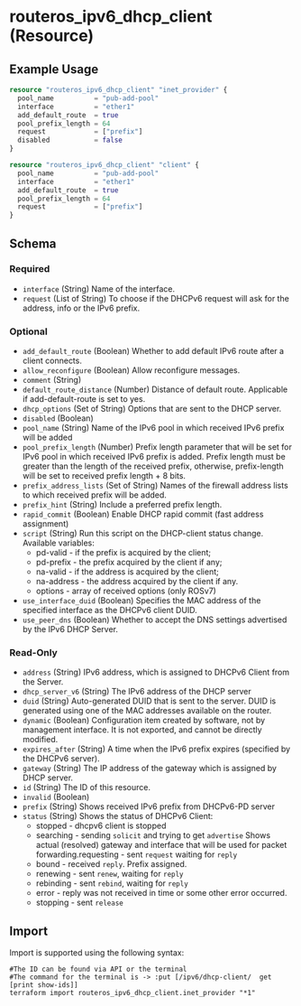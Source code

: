 # routeros_ipv6_dhcp_client (Resource)


## Example Usage
```terraform
resource "routeros_ipv6_dhcp_client" "inet_provider" {
  pool_name          = "pub-add-pool"
  interface          = "ether1"
  add_default_route  = true
  pool_prefix_length = 64
  request            = ["prefix"]
  disabled           = false
}

resource "routeros_ipv6_dhcp_client" "client" {
  pool_name          = "pub-add-pool"
  interface          = "ether1"
  add_default_route  = true
  pool_prefix_length = 64
  request            = ["prefix"]
}
```

<!-- schema generated by tfplugindocs -->
## Schema

### Required

- `interface` (String) Name of the interface.
- `request` (List of String) To choose if the DHCPv6 request will ask for the address, info or the IPv6 prefix.

### Optional

- `add_default_route` (Boolean) Whether to add default IPv6 route after a client connects.
- `allow_reconfigure` (Boolean) Allow reconfigure messages.
- `comment` (String)
- `default_route_distance` (Number) Distance of default route. Applicable if add-default-route is set to yes.
- `dhcp_options` (Set of String) Options that are sent to the DHCP server.
- `disabled` (Boolean)
- `pool_name` (String) Name of the IPv6 pool in which received IPv6 prefix will be added
- `pool_prefix_length` (Number) Prefix length parameter that will be set for IPv6 pool in which received IPv6 prefix is added. Prefix length must be greater than the length of the received prefix, otherwise, prefix-length will be set to received prefix length + 8 bits.
- `prefix_address_lists` (Set of String) Names of the firewall address lists to which received prefix will be added.
- `prefix_hint` (String) Include a preferred prefix length.
- `rapid_commit` (Boolean) Enable DHCP rapid commit (fast address assignment)
- `script` (String) Run this script on the DHCP-client status change. Available variables:
  * pd-valid - if the prefix is acquired by the client;
  * pd-prefix - the prefix acquired by the client if any;
  * na-valid - if the address is acquired by the client;
  * na-address - the address acquired by the client if any.
  * options - array of received options (only ROSv7)
- `use_interface_duid` (Boolean) Specifies the MAC address of the specified interface as the DHCPv6 client DUID.
- `use_peer_dns` (Boolean) Whether to accept the DNS settings advertised by the IPv6 DHCP Server.

### Read-Only

- `address` (String) IPv6 address, which is assigned to DHCPv6 Client from the Server.
- `dhcp_server_v6` (String) The IPv6 address of the DHCP server
- `duid` (String) Auto-generated DUID that is sent to the server. DUID is generated using one of the MAC addresses available on the router.
- `dynamic` (Boolean) Configuration item created by software, not by management interface. It is not exported, and cannot be directly modified.
- `expires_after` (String) A time when the IPv6 prefix expires (specified by the DHCPv6 server).
- `gateway` (String) The IP address of the gateway which is assigned by DHCP server.
- `id` (String) The ID of this resource.
- `invalid` (Boolean)
- `prefix` (String) Shows received IPv6 prefix from DHCPv6-PD server
- `status` (String) Shows the status of DHCPv6 Client:
  * stopped - dhcpv6 client is stopped
  * searching - sending `solicit` and trying to get `advertise`  Shows actual (resolved) gateway and interface that will be used for packet forwarding.requesting - sent `request` waiting for `reply`
  * bound - received `reply`. Prefix assigned.
  * renewing - sent `renew`, waiting for `reply`
  * rebinding - sent `rebind`, waiting for `reply`
  * error - reply was not received in time or some other error occurred.
  * stopping - sent `release`

## Import
Import is supported using the following syntax:
```shell
#The ID can be found via API or the terminal
#The command for the terminal is -> :put [/ipv6/dhcp-client/  get [print show-ids]]
terraform import routeros_ipv6_dhcp_client.inet_provider "*1"
```

